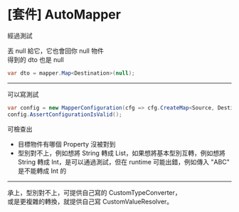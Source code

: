 # [套件] AutoMapper

經過測試

丟 null 給它，它也會回你 null 物件  
得到的 dto 也是 null  
```csharp
var dto = mapper.Map<Destination>(null);
```

---

可以寫測試  
```csharp
var config = new MapperConfiguration(cfg => cfg.CreateMap<Source, Destination>());
config.AssertConfigurationIsValid();
```

可檢查出
- 目標物件有哪個 Property 沒被對到
- 型別對不上，例如想將 String 轉成 List<String>，如果想將基本型別互轉，例如想將 String 轉成 Int，是可以通過測試，但在 runtime 可能出錯，例如傳入 "ABC" 是不能轉成 Int 的

---

承上，型別對不上，可提供自己寫的 CustomTypeConverter，  
或是更複雜的轉換，就提供自己寫 CustomValueResolver。  